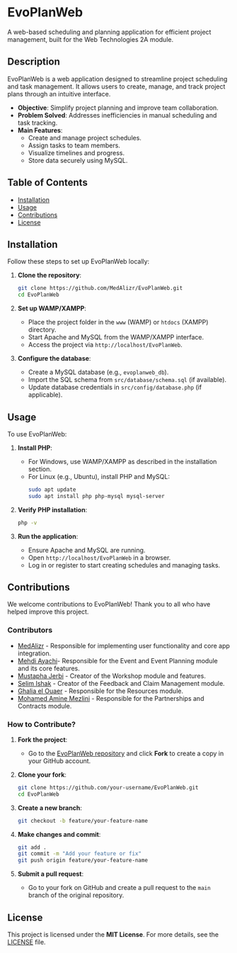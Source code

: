 # EvoPlanWeb

A web-based scheduling and planning application for efficient project management, built for the Web Technologies 2A module.

## Description

EvoPlanWeb is a web application designed to streamline project scheduling and task management. It allows users to create, manage, and track project plans through an intuitive interface.

- **Objective**: Simplify project planning and improve team collaboration.
- **Problem Solved**: Addresses inefficiencies in manual scheduling and task tracking.
- **Main Features**:
  - Create and manage project schedules.
  - Assign tasks to team members.
  - Visualize timelines and progress.
  - Store data securely using MySQL.

## Table of Contents

- [Installation](#installation)
- [Usage](#usage)
- [Contributions](#contributions)
- [License](#license)

## Installation

Follow these steps to set up EvoPlanWeb locally:

1. **Clone the repository**:
   ```bash
   git clone https://github.com/MedAlizr/EvoPlanWeb.git
   cd EvoPlanWeb
   ```

2. **Set up WAMP/XAMPP**:
   - Place the project folder in the `www` (WAMP) or `htdocs` (XAMPP) directory.
   - Start Apache and MySQL from the WAMP/XAMPP interface.
   - Access the project via `http://localhost/EvoPlanWeb`.

3. **Configure the database**:
   - Create a MySQL database (e.g., `evoplanweb_db`).
   - Import the SQL schema from `src/database/schema.sql` (if available).
   - Update database credentials in `src/config/database.php` (if applicable).

## Usage

To use EvoPlanWeb:

1. **Install PHP**:
   - For Windows, use WAMP/XAMPP as described in the installation section.
   - For Linux (e.g., Ubuntu), install PHP and MySQL:
     ```bash
     sudo apt update
     sudo apt install php php-mysql mysql-server
     ```

2. **Verify PHP installation**:
   ```bash
   php -v
   ```

3. **Run the application**:
   - Ensure Apache and MySQL are running.
   - Open `http://localhost/EvoPlanWeb` in a browser.
   - Log in or register to start creating schedules and managing tasks.

## Contributions

We welcome contributions to EvoPlanWeb! Thank you to all who have helped improve this project.

### Contributors
- [MedAlizr](https://github.com/MedAlizr) - Responsible for implementing user functionality and core app integration.
- [Mehdi Ayachi](https://github.com/mehdi5255)- Responsible for the Event and Event Planning module and its core features.
- [Mustapha Jerbi](https://github.com/Mustapha-who) - Creator of the Workshop module and features.
- [Selim Ishak](https://github.com/selimisaac) - Creator of the Feedback and Claim Management module.
- [Ghalia el Ouaer](https://github.com/ghaliaelouaer24) - Responsible for the Resources module.
- [Mohamed Amine Mezlini](https://github.com/aminemezlini321) - Responsible for the Partnerships and Contracts module.

### How to Contribute?

1. **Fork the project**:
   - Go to the [EvoPlanWeb repository](https://github.com/MedAlizr/EvoPlanWeb) and click **Fork** to create a copy in your GitHub account.

2. **Clone your fork**:
   ```bash
   git clone https://github.com/your-username/EvoPlanWeb.git
   cd EvoPlanWeb
   ```

3. **Create a new branch**:
   ```bash
   git checkout -b feature/your-feature-name
   ```

4. **Make changes and commit**:
   ```bash
   git add .
   git commit -m "Add your feature or fix"
   git push origin feature/your-feature-name
   ```

5. **Submit a pull request**:
   - Go to your fork on GitHub and create a pull request to the `main` branch of the original repository.

## License

This project is licensed under the **MIT License**. For more details, see the [LICENSE](LICENSE) file.
